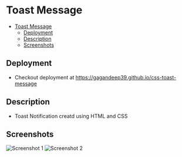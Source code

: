 # Toast Message

- [Toast Message](#toast-message)
  - [Deployment](#deployment)
  - [Description](#description)
  - [Screenshots](#screenshots)

## Deployment

- Checkout deployment at <https://gagandeep39.github.io/css-toast-message>

## Description

- Toast Notification creatd using HTML and CSS

## Screenshots

![Screenshot 1](./assets/screenshot_1.png)
![Screenshot 2](./assets/screenshot_2.png)
